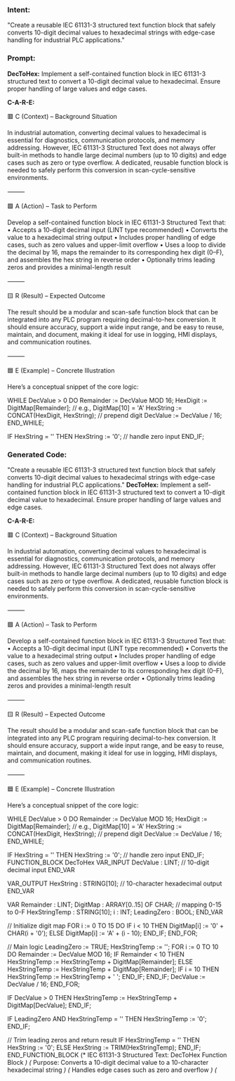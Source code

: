 ### Intent:
"Create a reusable IEC 61131-3 structured text function block that safely converts 10-digit decimal values to hexadecimal strings with edge-case handling for industrial PLC applications."

### Prompt:
**DecToHex:**
Implement a self-contained function block in IEC 61131-3 structured text to convert a 10-digit decimal value to hexadecimal. Ensure proper handling of large values and edge cases.

**C-A-R-E:**

🟥 C (Context) – Background Situation

In industrial automation, converting decimal values to hexadecimal is essential for diagnostics, communication protocols, and memory addressing. However, IEC 61131-3 Structured Text does not always offer built-in methods to handle large decimal numbers (up to 10 digits) and edge cases such as zero or type overflow. A dedicated, reusable function block is needed to safely perform this conversion in scan-cycle-sensitive environments.

⸻

🟩 A (Action) – Task to Perform

Develop a self-contained function block in IEC 61131-3 Structured Text that:
	•	Accepts a 10-digit decimal input (LINT type recommended)
	•	Converts the value to a hexadecimal string output
	•	Includes proper handling of edge cases, such as zero values and upper-limit overflow
	•	Uses a loop to divide the decimal by 16, maps the remainder to its corresponding hex digit (0–F), and assembles the hex string in reverse order
	•	Optionally trims leading zeros and provides a minimal-length result

⸻

🟨 R (Result) – Expected Outcome

The result should be a modular and scan-safe function block that can be integrated into any PLC program requiring decimal-to-hex conversion. It should ensure accuracy, support a wide input range, and be easy to reuse, maintain, and document, making it ideal for use in logging, HMI displays, and communication routines.

⸻

🟦 E (Example) – Concrete Illustration

Here’s a conceptual snippet of the core logic:

WHILE DecValue > 0 DO
   Remainder := DecValue MOD 16;
   HexDigit := DigitMap[Remainder]; // e.g., DigitMap[10] = 'A'
   HexString := CONCAT(HexDigit, HexString); // prepend digit
   DecValue := DecValue / 16;
END_WHILE;

IF HexString = '' THEN
   HexString := '0'; // handle zero input
END_IF;

### Generated Code:
"Create a reusable IEC 61131-3 structured text function block that safely converts 10-digit decimal values to hexadecimal strings with edge-case handling for industrial PLC applications."
**DecToHex:**
Implement a self-contained function block in IEC 61131-3 structured text to convert a 10-digit decimal value to hexadecimal. Ensure proper handling of large values and edge cases.

**C-A-R-E:**

🟥 C (Context) – Background Situation

In industrial automation, converting decimal values to hexadecimal is essential for diagnostics, communication protocols, and memory addressing. However, IEC 61131-3 Structured Text does not always offer built-in methods to handle large decimal numbers (up to 10 digits) and edge cases such as zero or type overflow. A dedicated, reusable function block is needed to safely perform this conversion in scan-cycle-sensitive environments.

⸻

🟩 A (Action) – Task to Perform

Develop a self-contained function block in IEC 61131-3 Structured Text that:
	•	Accepts a 10-digit decimal input (LINT type recommended)
	•	Converts the value to a hexadecimal string output
	•	Includes proper handling of edge cases, such as zero values and upper-limit overflow
	•	Uses a loop to divide the decimal by 16, maps the remainder to its corresponding hex digit (0–F), and assembles the hex string in reverse order
	•	Optionally trims leading zeros and provides a minimal-length result

⸻

🟨 R (Result) – Expected Outcome

The result should be a modular and scan-safe function block that can be integrated into any PLC program requiring decimal-to-hex conversion. It should ensure accuracy, support a wide input range, and be easy to reuse, maintain, and document, making it ideal for use in logging, HMI displays, and communication routines.

⸻

🟦 E (Example) – Concrete Illustration

Here’s a conceptual snippet of the core logic:

WHILE DecValue > 0 DO
   Remainder := DecValue MOD 16;
   HexDigit := DigitMap[Remainder]; // e.g., DigitMap[10] = 'A'
   HexString := CONCAT(HexDigit, HexString); // prepend digit
   DecValue := DecValue / 16;
END_WHILE;

IF HexString = '' THEN
   HexString := '0'; // handle zero input
END_IF;
FUNCTION_BLOCK DecToHex
VAR_INPUT
    DecValue : LINT; // 10-digit decimal input
END_VAR

VAR_OUTPUT
    HexString : STRING[10]; // 10-character hexadecimal output
END_VAR

VAR
    Remainder : LINT;
    DigitMap : ARRAY[0..15] OF CHAR; // mapping 0-15 to 0-F
    HexStringTemp : STRING[10];
    i : INT;
    LeadingZero : BOOL;
END_VAR

// Initialize digit map
FOR i := 0 TO 15 DO
    IF i < 10 THEN
        DigitMap[i] := '0' + CHAR(i + '0');
    ELSE
        DigitMap[i] := 'A' + (i - 10);
    END_IF;
END_FOR;

// Main logic
LeadingZero := TRUE;
HexStringTemp := '';
FOR i := 0 TO 10 DO
    Remainder := DecValue MOD 16;
    IF Remainder < 10 THEN
        HexStringTemp := HexStringTemp + DigitMap[Remainder];
    ELSE
        HexStringTemp := HexStringTemp + DigitMap[Remainder];
        IF i = 10 THEN
            HexStringTemp := HexStringTemp + ' ';
        END_IF;
    END_IF;
    DecValue := DecValue / 16;
END_FOR;

IF DecValue > 0 THEN
    HexStringTemp := HexStringTemp + DigitMap[DecValue];
END_IF;

IF LeadingZero AND HexStringTemp = '' THEN
    HexStringTemp := '0';
END_IF;

// Trim leading zeros and return result
IF HexStringTemp = '' THEN
    HexString := '0';
ELSE
    HexString := TRIM(HexStringTemp);
END_IF;
END_FUNCTION_BLOCK
(* IEC 61131-3 Structured Text: DecToHex Function Block *)
(* Purpose: Converts a 10-digit decimal value to a 10-character hexadecimal string *)
(* Handles edge cases such as zero and overflow *)
(*
